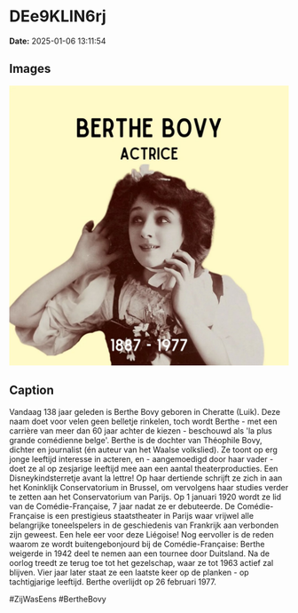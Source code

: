 # DEe9KLlN6rj

**Date:** 2025-01-06 13:11:54

## Images

![Image](../images/DEe9KLlN6rj_0.webp)

## Caption

Vandaag 138 jaar geleden is Berthe Bovy geboren in Cheratte (Luik). Deze naam doet voor velen geen belletje rinkelen, toch wordt Berthe - met een carrière van meer dan 60 jaar achter de kiezen - beschouwd als 'la plus grande comédienne belge'. Berthe is de dochter van Théophile Bovy, dichter en journalist (én auteur van het Waalse volkslied). Ze toont op erg jonge leeftijd interesse in acteren, en - aangemoedigd door haar vader - doet ze al op zesjarige leeftijd mee aan een aantal theaterproducties. Een Disneykindsterretje avant la lettre! Op haar dertiende schrijft ze zich in aan het Koninklijk Conservatorium in Brussel, om vervolgens haar studies verder te zetten aan het Conservatorium van Parijs. Op 1 januari 1920 wordt ze lid van de Comédie-Française, 7 jaar nadat ze er debuteerde. De Comédie-Française is een prestigieus staatstheater in Parijs waar vrijwel alle belangrijke toneelspelers in de geschiedenis van Frankrijk aan verbonden zijn geweest. Een hele eer voor deze Liégoise! Nog eervoller is de reden waarom ze wordt buitengebonjourd bij de Comédie-Française: Berthe weigerde in 1942 deel te nemen aan een tournee door Duitsland. Na de oorlog treedt ze terug toe tot het gezelschap, waar ze tot 1963 actief zal blijven. Vier jaar later staat ze een laatste keer op de planken - op tachtigjarige leeftijd. Berthe overlijdt op 26 februari 1977.

#ZijWasEens #BertheBovy


